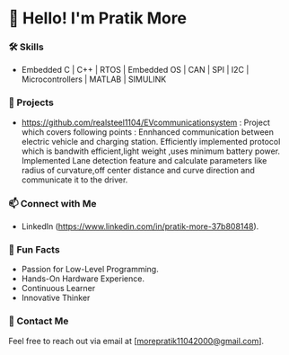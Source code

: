 # 👋 Hello! I'm Pratik More

### 🛠 Skills
- Embedded C | C++ | RTOS | Embedded OS | CAN | SPI | I2C | Microcontrollers | MATLAB | SIMULINK 

### 🌟 Projects
- https://github.com/realsteel1104/EVcommunicationsystem :
Project which covers following points :
Ennhanced communication between electric vehicle and charging station.
Efficiently implemented protocol which is bandwith efficient,light weight ,uses minimum battery power.
Implemented Lane detection feature and calculate parameters like radius of curvature,off center distance and curve direction and communicate it to the driver.


### 📫 Connect with Me
- LinkedIn (https://www.linkedin.com/in/pratik-more-37b808148).



### 🎉 Fun Facts
- Passion for Low-Level Programming.
- Hands-On Hardware Experience.
- Continuous Learner
- Innovative Thinker

### 📧 Contact Me
Feel free to reach out via email at [morepratik11042000@gmail.com].

